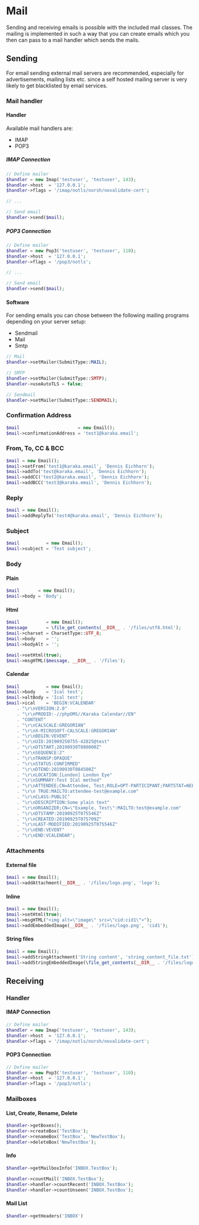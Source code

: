 # Mail

Sending and receiving emails is possible with the included mail classes. The mailing is implemented in such a way that you can create emails which you then can pass to a mail handler which sends the mails.

## Sending

For email sending external mail servers are recommended, especially for advertisements, mailing lists etc. since a self hosted mailing server is very likely to get blacklisted by email services.

### Mail handler

#### Handler

Available mail handlers are:

* IMAP
* POP3

##### IMAP Connection

```php
// Define mailer
$handler = new Imap('testuser', 'testuser', 143);
$handler->host  = '127.0.0.1';
$handler->flags = '/imap/notls/norsh/novalidate-cert';

// ...

// Send email
$handler->send($mail);
```

##### POP3 Connection

```php
// Define mailer
$handler = new Pop3('testuser', 'testuser', 110);
$handler->host  = '127.0.0.1';
$handler->flags = '/pop3/notls';

// ...

// Send email
$handler->send($mail);
```

#### Software

For sending emails you can chose between the following mailing programs depending on your server setup:

* Sendmail
* Mail
* Smtp


```php
// Mail
$handler->setMailer(SubmitType::MAIL);

// SMTP
$handler->setMailer(SubmitType::SMTP);
$handler->useAutoTLS = false;

// Sendmail
$handler->setMailer(SubmitType::SENDMAIL);
```

### Confirmation Address

```php
$mail                      = new Email();
$mail->confirmationAddress = 'test1@karaka.email';
```

### From, To, CC & BCC

```php
$mail = new Email();
$mail->setFrom('test1@karaka.email', 'Dennis Eichhorn');
$mail->addTo('test@karaka.email', 'Dennis Eichhorn');
$mail->addCC('test2@karaka.email', 'Dennis Eichhorn');
$mail->addBCC('test3@karaka.email', 'Dennis Eichhorn');
```

### Reply

```php
$mail = new Email();
$mail->addReplyTo('test4@karaka.email', 'Dennis Eichhorn');
```

### Subject

```php
$mail          = new Email();
$mail->subject = 'Test subject';
```
### Body

#### Plain

```php
$mail       = new Email();
$mail->body = 'Body';
```

#### Html

```php
$mail          = new Email();
$message       = \file_get_contents(__DIR__ . '/files/utf8.html');
$mail->charset = CharsetType::UTF_8;
$mail->body    = '';
$mail->bodyAlt = '';

$mail->setHtml(true);
$mail->msgHTML($message, __DIR__ . '/files');
```

#### Calendar

```php
$mail          = new Email();
$mail->body    = 'Ical test';
$mail->altBody = 'Ical test';
$mail->ical    = 'BEGIN:VCALENDAR'
    . "\r\nVERSION:2.0"
    . "\r\nPRODID:-//phpOMS//Karaka Calendar//EN"
    . "CONTENT"
    . "\r\nCALSCALE:GREGORIAN"
    . "\r\nX-MICROSOFT-CALSCALE:GREGORIAN"
    . "\r\nBEGIN:VEVENT"
    . "\r\nUID:201909250755-42825@test"
    . "\r\nDTSTART;20190930T080000Z"
    . "\r\nSEQUENCE:2"
    . "\r\nTRANSP:OPAQUE"
    . "\r\nSTATUS:CONFIRMED"
    . "\r\nDTEND:20190930T084500Z"
    . "\r\nLOCATION:[London] London Eye"
    . "\r\nSUMMARY:Test ICal method"
    . "\r\nATTENDEE;CN=Attendee, Test;ROLE=OPT-PARTICIPANT;PARTSTAT=NEEDS-ACTION;RSVP="
    . "\r\n TRUE:MAILTO:attendee-test@example.com"
    . "\r\nCLASS:PUBLIC"
    . "\r\nDESCRIPTION:Some plain text"
    . "\r\nORGANIZER;CN=\"Example, Test\":MAILTO:test@example.com"
    . "\r\nDTSTAMP:20190925T075546Z"
    . "\r\nCREATED:20190925T075709Z"
    . "\r\nLAST-MODIFIED:20190925T075546Z"
    . "\r\nEND:VEVENT"
    . "\r\nEND:VCALENDAR";

```

### Attachments

#### External file

```php
$mail = new Email();
$mail->addAttachment(__DIR__ . '/files/logo.png', 'logo');
```
#### Inline

```php
$mail = new Email();
$mail->setHtml(true);
$mail->msgHTML("<img alt=\"image\" src=\"cid:cid1\">");
$mail->addEmbeddedImage(__DIR__ . '/files/logo.png', 'cid1');
```

#### String files

```php
$mail = new Email();
$mail->addStringAttachment('String content', 'string_content_file.txt');
$mail->addStringEmbeddedImage(\file_get_contents(__DIR__ . '/files/logo.png'), 'cid2');
```

## Receiving

### Handler

#### IMAP Connection

```php
// Define mailer
$handler = new Imap('testuser', 'testuser', 143);
$handler->host  = '127.0.0.1';
$handler->flags = '/imap/notls/norsh/novalidate-cert';
```

#### POP3 Connection

```php
// Define mailer
$handler = new Pop3('testuser', 'testuser', 110);
$handler->host  = '127.0.0.1';
$handler->flags = '/pop3/notls';
```

### Mailboxes

#### List, Create, Rename, Delete

```php
$handler->getBoxes();
$handler->createBox('TestBox');
$handler->renameBox('TestBox', 'NewTestBox');
$handler->deleteBox('NewTestBox');
```

#### Info

```php
$handler->getMailboxInfo('INBOX.TestBox');

$handler->countMail('INBOX.TestBox');
$handler->handler->countRecent('INBOX.TestBox');
$handler->handler->countUnseen('INBOX.TestBox');
```

#### Mail List

```php
$handler->getHeaders('INBOX')
```